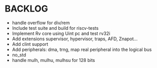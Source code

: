 # BACKLOG

- handle overflow for div/rem
- Include test suite and build for riscv-tests
- Implement Rv core using Uint pc and test rv32i
- Add extensions supervisor, hypervisor, traps, AFD, Znapot...
- Add clint support
- Add peripherals: dma, trng, map real peripheral into the logical bus
- no_std
- handle mulh, mulhu, mulhsu for 128 bits

